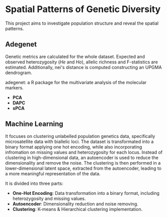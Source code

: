 # Spatial Patterns of Genetic Diversity
This project aims to investigate population structure and reveal the spatial patterns.

## Adegenet
Genetic metrics are calculated for the whole dataset. Expected and observed heterozygosity (_He_ and _Ho_), allelic richness and F-statistics are estimated. Additionally, nei's distance is computed constructing an UPGMA dendrogram. 

adegenet: a R package for the multivariate analysis of the molecular markers. 
  - **PCA**
  - **DAPC**
  - **sPCA**

## Machine Learning
It focuses on clustering unlabelled population genetics data, specifically microsatellite data with biallelic loci. The dataset is transformated into a binary format applying one hot encoding, while also incorporating infromation on missing values and heterozygosity for each locus. Instead of clustering in high-dimensional data, an autoencoder is used to reduce the dimensionality and remove the noise. The clustering is then performed in a lower-dimensional latent space, extracted from the autoencoder, leading to a more meaningful representation of the data.  

It is divided into three parts:
  - **One-Hot Encoding**: Data transformation into a binary format, including heterozygosity and missing values.
  - **Autoencoder**: Dimensionality reduction and noise removing.
  - **Clustering**: K-means & Hierarchical clustering implementation.
